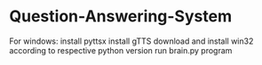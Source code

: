 # Question-Answering-System
For windows:
install pyttsx
install gTTS
download and install win32 according to respective python version
run brain.py program
